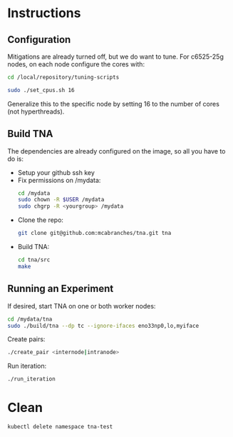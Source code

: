 # Instructions

## Configuration

Mitigations are already turned off, but we do want to tune.
For c6525-25g nodes, on each node configure the cores with:

```bash
cd /local/repository/tuning-scripts
```

```bash
sudo ./set_cpus.sh 16
```

Generalize this to the specific node by setting 16 to the number of cores (not hyperthreads).

## Build TNA

The dependencies are already configured on the image, so all you have to do is:
* Setup your github ssh key
* Fix permissions on /mydata:
  ```bash
  cd /mydata
  sudo chown -R $USER /mydata
  sudo chgrp -R <yourgroup> /mydata
  ```
* Clone the repo:
  ```bash
  git clone git@github.com:mcabranches/tna.git tna
  ```
* Build TNA:
  ```bash
  cd tna/src
  make
  ```

## Running an Experiment

If desired, start TNA on one or both worker nodes:
```bash
cd /mydata/tna
sudo ./build/tna --dp tc --ignore-ifaces eno33np0,lo,myiface
```

Create pairs:
```bash
./create_pair <internode|intranode>
```

Run iteration:
```bash
./run_iteration
```

# Clean

```bash
kubectl delete namespace tna-test
```
